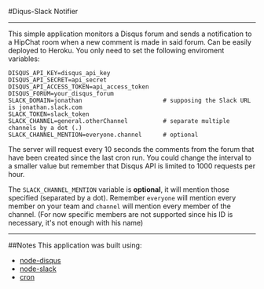 #Diqus-Slack Notifier
***
This simple application monitors a Disqus forum and sends a notification to a HipChat room when a new comment is made in said forum. Can be easily deployed to Heroku. You only need to set the following enviroment variables:

```
DISQUS_API_KEY=disqus_api_key
DISQUS_API_SECRET=api_secret
DISQUS_API_ACCESS_TOKEN=api_access_token
DISQUS_FORUM=your_disqus_forum
SLACK_DOMAIN=jonathan                       # supposing the Slack URL is jonathan.slack.com
SLACK_TOKEN=slack_token
SLACK_CHANNEL=general.otherChannel          # separate multiple channels by a dot (.)
SLACK_CHANNEL_MENTION=everyone.channel      # optional
```

The server will request every 10 seconds the comments from the forum that have been created since the last cron run. You could change the interval to a smaller value but remember that Disqus API is limited to 1000 requests per hour.

The `SLACK_CHANNEL_MENTION` variable is **optional**, it will mention those specified (separated by a dot). Remember `everyone` will mention every member on your team and `channel` will mention every member of the channel. (For now specific members are not supported since his ID is necessary, it's not enough with his name)

***

##Notes
This application was built using:
* [node-disqus](https://github.com/hay/node-disqus)
* [node-slack](https://github.com/xoxco/node-slack)
* [cron](https://github.com/ncb000gt/node-cron)

